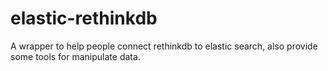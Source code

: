 # elastic-rethinkdb
A wrapper to help people connect rethinkdb to elastic search, also provide some tools for manipulate data.

